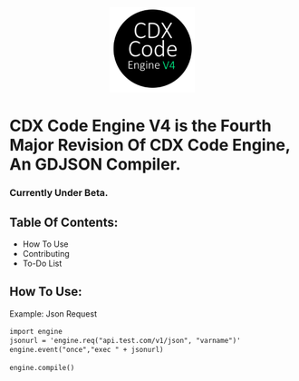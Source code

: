 <p align="center">
  <img width="150" height="150" src="logo.png">
</p>

# CDX Code Engine V4 is the Fourth Major Revision Of CDX Code Engine, An GDJSON Compiler.

### Currently Under Beta.

## Table Of Contents:
- How To Use
- Contributing
- To-Do List

## How To Use:

Example: Json Request
```
import engine
jsonurl = 'engine.req("api.test.com/v1/json", "varname")'
engine.event("once","exec " + jsonurl)

engine.compile()
```
